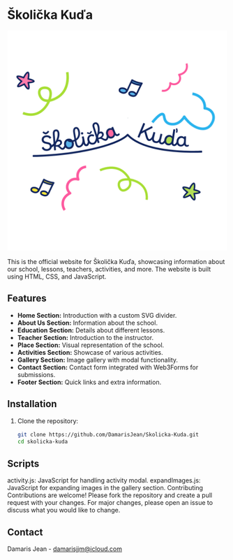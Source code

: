 # Školička Kuďa

![Home Image](images/Readme.png)


This is the official website for Školička Kuďa, showcasing information about our school, lessons, teachers, activities, and more. The website is built using HTML, CSS, and JavaScript.


## Features

- **Home Section:** Introduction with a custom SVG divider.
- **About Us Section:** Information about the school.
- **Education Section:** Details about different lessons.
- **Teacher Section:** Introduction to the instructor.
- **Place Section:** Visual representation of the school.
- **Activities Section:** Showcase of various activities.
- **Gallery Section:** Image gallery with modal functionality.
- **Contact Section:** Contact form integrated with Web3Forms for submissions.
- **Footer Section:** Quick links and extra information.

## Installation

1. Clone the repository:
   ```sh
   git clone https://github.com/DamarisJean/Skolicka-Kuda.git
   cd skolicka-kuda

   
## Scripts
activity.js: JavaScript for handling activity modal.
expandImages.js: JavaScript for expanding images in the gallery section.
Contributing
Contributions are welcome! Please fork the repository and create a pull request with your changes. For major changes, please open an issue to discuss what you would like to change.

## Contact
Damaris Jean - damarisjjm@icloud.com


